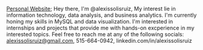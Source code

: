 [Personal Website](https://personal-networking-hub-h98aogh.gamma.site/);
Hey there, I'm @alexissolisruiz,
My interest lie in information technology, data analysis, and business analytics.
I'm currently honing my skills in MySQL and data visualization.
I'm interested in internships and projects that provide me with hands-on excperience in my interested topics.
Feel free to reach me at any of the following socials: alexissolisruiz@gmail.com, 515-664-0942, linkedin.com/in/alexissolisruiz
